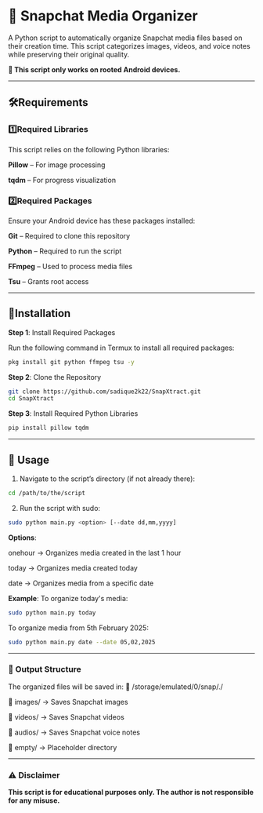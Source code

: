 # 📸 Snapchat Media Organizer

A Python script to automatically organize Snapchat media files based on their creation time. This script categorizes images, videos, and voice notes while preserving their original quality.

**🚨 This script only works on rooted Android devices.**


---

## 🛠Requirements

### 1️⃣Required Libraries

This script relies on the following Python libraries:

**Pillow** – For image processing

**tqdm** – For progress visualization


### 2️⃣Required Packages

Ensure your Android device has these packages installed:

**Git** – Required to clone this repository

**Python** – Required to run the script

**FFmpeg** – Used to process media files

**Tsu** – Grants root access



---

## 🔧Installation

**Step 1**: Install Required Packages

Run the following command in Termux to install all required packages:

```bash
pkg install git python ffmpeg tsu -y
```
**Step 2**: Clone the Repository

```bash
git clone https://github.com/sadique2k22/SnapXtract.git
cd SnapXtract
```
**Step 3**: Install Required Python Libraries

```bash
pip install pillow tqdm
```

---

## 🚀 Usage

1. Navigate to the script’s directory (if not already there):

```bash
cd /path/to/the/script
```

2. Run the script with sudo:

```bash
sudo python main.py <option> [--date dd,mm,yyyy]
```


**Options**:

onehour → Organizes media created in the last 1 hour

today → Organizes media created today

date → Organizes media from a specific date


**Example**:
To organize today's media:

```bash
sudo python main.py today
```
To organize media from 5th February 2025:

```bash
sudo python main.py date --date 05,02,2025
```

---

### 📂 Output Structure

The organized files will be saved in:
📁 /storage/emulated/0/snap/.<date>/

📂 images/ → Saves Snapchat images

📂 videos/ → Saves Snapchat videos

📂 audios/ → Saves Snapchat voice notes

📂 empty/ → Placeholder directory



---

### ⚠️ Disclaimer

**This script is for educational purposes only. The author is not responsible for any misuse.**
